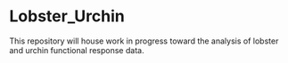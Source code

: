 # Lobster_Urchin

This repository will house work in progress toward the analysis of lobster and urchin functional response data.